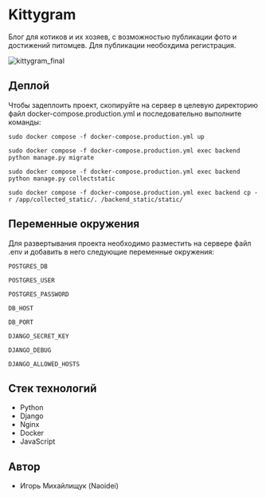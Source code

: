 # Kittygram

Блог для котиков и их хозяев, с возможностью публикации фото и достижений питомцев.
Для публикации необохдима регистрация.

![kittygram_final](https://github.com/Naoidei/kittygram_final/actions/workflows/main.yml/badge.svg)


## Деплой

Чтобы задеплоить проект, скопируйте на сервер в целевую директорию файл docker-compose.production.yml и последовательно выполните команды:

```
sudo docker compose -f docker-compose.production.yml up
```

```
sudo docker compose -f docker-compose.production.yml exec backend python manage.py migrate
```

```
sudo docker compose -f docker-compose.production.yml exec backend python manage.py collectstatic
```

```
sudo docker compose -f docker-compose.production.yml exec backend cp -r /app/collected_static/. /backend_static/static/
```


## Переменные окружения

Для развертывания проекта необходимо разместить на сервере файл .env и добавить в него следующие переменные окружения:

`POSTGRES_DB`

`POSTGRES_USER`

`POSTGRES_PASSWORD`

`DB_HOST`

`DB_PORT`

`DJANGO_SECRET_KEY`

`DJANGO_DEBUG`

`DJANGO_ALLOWED_HOSTS`



## Стек технологий

- Python
- Django
- Nginx
- Docker
- JavaScript



## Автор

- Игорь Михайлищук (Naoidei)
